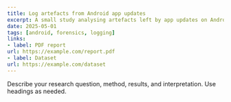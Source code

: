 ```yaml
---
title: Log artefacts from Android app updates
excerpt: A small study analysing artefacts left by app updates on Android 13.
date: 2025-05-01
tags: [android, forensics, logging]
links:
- label: PDF report
url: https://example.com/report.pdf
- label: Dataset
url: https://example.com/dataset
---
```

Describe your research question, method, results, and interpretation. Use headings as needed.